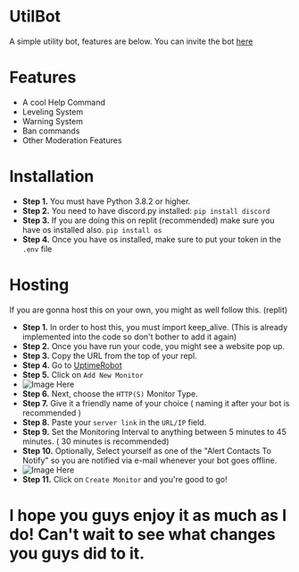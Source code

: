 # UtilBot
A simple utility bot, features are below. You can invite the bot [here](https://discord.com/api/oauth2/authorize?client_id=841381111401283584&permissions=8&scope=bot)
# Features
* A cool Help Command
* Leveling System
* Warning System
* Ban commands
* Other Moderation Features
# Installation
* **Step 1.** You must have Python 3.8.2 or higher.
* **Step 2.** You need to have discord.py installed: `pip install discord`
* **Step 3.** If you are doing this on replit (recommended) make sure you have os installed also. `pip install os`
* **Step 4.** Once you have os installed, make sure to put your token in the `.env` file
# Hosting
If you are gonna host this on your own, you might as well follow this. (replit)
* **Step 1.** In order to host this, you must import keep_alive. (This is already implemented into the code so don't bother to add it again)
* **Step 2.** Once you have run your code, you might see a website pop up.
* **Step 3.** Copy the URL from the top of your repl.
* **Step 4.** Go to [UptimeRobot](https://uptimerobot.com/dashboard#mainDashboard)
* **Step 5.** Click on `Add New Monitor`
* ![Image Here](https://i.imgur.com/c8WCZab.png)
* **Step 6.** Next, choose the `HTTP(S)` Monitor Type.
* **Step 7.** Give it a friendly name of your choice ( naming it after your bot is recommended )
* **Step 8.** Paste your `server link` in the `URL/IP` field.
* **Step 9.** Set the Monitoring Interval to anything between 5 minutes to 45 minutes. ( 30 minutes is recommended)
* **Step 10.** Optionally, Select yourself as one of the "Alert Contacts To Notify" so you are notified via e-mail whenever your bot goes offline.
* ![Image Here](https://i.imgur.com/yzRdE2K.png)
* **Step 11.** Click on `Create Monitor` and you're good to go!
# I hope you guys enjoy it as much as I do! Can't wait to see what changes you guys did to it.
